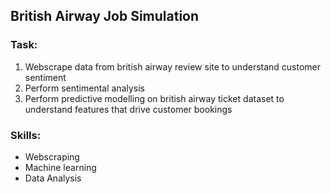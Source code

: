 ## British Airway Job Simulation

### Task:
1. Webscrape data from british airway review site to understand customer sentiment
2. Perform sentimental analysis
3. Perform predictive modelling on british airway ticket dataset to understand features that drive customer bookings


### Skills:
- Webscraping
- Machine learning
- Data Analysis
